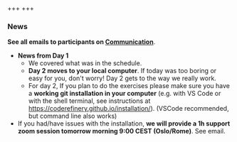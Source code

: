 +++
+++

### News

**See all emails to participants on [Communication](@/communication/_index.md)**.

- **News from Day 1**
  - We covered what was in the schedule.
  - **Day 2 moves to your local computer**. If today was too boring or easy for you, don't worry!  Day 2 gets to the way we really work.
  - For day 2, If you plan to do the exercises please make sure you
    have a **working git installation in your computer** (e.g. with VS
    Code or with the shell terminal, see instructions at
    https://coderefinery.github.io/installation/). (VSCode
    recommended, but command line also works)
- If you had/have issues with the installation, **we will provide a 1h
  support zoom session tomorrow morning 9:00 CEST (Oslo/Rome)**. See email.
